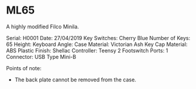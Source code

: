 # ML65

A highly modified Filco Minila.

Serial: H0001
Date: 27/04/2019
Key Switches: Cherry Blue
Number of Keys: 65
Height:
Keyboard Angle:
Case Material: Victorian Ash
Key Cap Material: ABS Plastic
Finish: Shellac
Controller: Teensy 2
Footswitch Ports: 1
Connector: USB Type Mini-B


Points of note:

- The back plate cannot be removed from the case.
